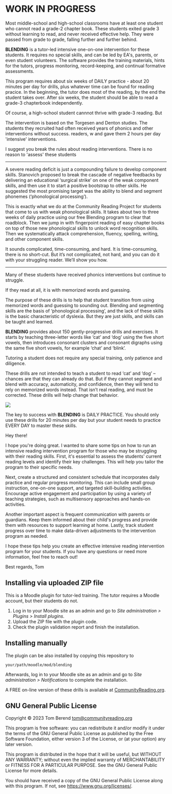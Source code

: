 # WORK IN PROGRESS #

Most middle-school and high-school classrooms have at least one student who cannot read a grade-2 chapter book.  These students exited grade 3 without learning to read, and never received effective help.  They were passed from grade to grade, falling further and further behind.

**BLENDING** is a tutor-led intensive one-on-one intervention for these students.  It requires no special skills, and can be led by EA's, parents, or even student volunteers.  The software provides the training materials, hints for the tutors, progress monitoring, record-keeping, and continual formative assessments.

This program requires about six weeks of DAILY practice - about 20 minutes per day for drills, plus whatever time can be found for reading pracice.  In the beginning, the tutor does most of the reading, by the end the student takes over.  After six weeks, the student should be able to read a grade-3 chapterbook independently.

Of course, a high-school student cannnot thrive with grade-3 reading.  But


The intervention is based on the Torgesen and  Denton studies.  The students they recruited had often received years of phonics and other interventions without success.   readers, w and gave them 2 hours per day 'intensive' interventions.

I suggest you break the rules about reading interventions.  There is no reason to 'assess' these students


---
A severe reading deficit is just a compounding failure to develop component skills. Stanovich proposed to break the cascade of negative feedbacks by delivering an educational ‘surgical strike’ on one of the weak component skills, and then use it to start a positive bootstrap to other skills. He suggested the most promising target was the ability to blend and segment phonemes (‘phonological processing’).

This is exactly what we do at the Community Reading Project for students that come to us with weak phonological skills. It takes about two to three weeks of daily practice using our free Blending program to clear that roadblock. Then we jump in with fingerpoint reading of easy chapter books on top of those new phonological skills to unlock word recognition skills. Then we systematically attack comprehension, fluency, spelling, writing, and other component skills.

It sounds complicated, time-consuming, and hard. It is time-consuming, there is no short-cut. But it’s not complicated, not hard, and you can do it with your struggling reader. We’ll show you how.


---




Many of these students have received phonics interventions but continue to struggle.

 If they read at all, it is with memorized words and guessing.

The purpose of these drills is to help that student transition from using memorized words and guessing to sounding out. Blending and segmenting skills are the basis of ‘phonological processing’, and the lack of these skills is the basic characteristic of dyslexia. But they are just skills, and skills can be taught and learned.

**BLENDING** provides about 150 gently-progressive drills and exercises.  It starts by teaching three-letter words like ‘cat’ and ‘dog’ using the five short vowels, then introduces consonant clusters and consonant digraphs using the same five short vowels, for example ‘chat’ and ‘blink’.

Tutoring a student does not require any special training, only patience and diligence.

These drills are not intended to teach a student to read ‘cat’ and ‘dog’ – chances are that they can already do that. But if they cannot segment and blend with accuracy, automaticity, and confidence, then they will tend to rely on memorized words instead. That isn’t real reading, and must be corrected. These drills will help change that behavior.

![](https://github.com/tom-berend/moodle_mod_blending/blob/main/pix/cat.jpg?raw=true)

The key to success with **BLENDING** is DAILY PRACTICE. You should only use these drills for 20 minutes per day but your student needs to practice EVERY DAY to master these skills.



Hey there!

I hope you're doing great. I wanted to share some tips on how to run an intensive reading intervention program for those who may be struggling with their reading skills. First, it's essential to assess the students' current reading levels and identify their key challenges. This will help you tailor the program to their specific needs.

Next, create a structured and consistent schedule that incorporates daily practice and regular progress monitoring. This can include small group instruction, one-on-one support, and targeted skill-building activities. Encourage active engagement and participation by using a variety of teaching strategies, such as multisensory approaches and hands-on activities.

Another important aspect is frequent communication with parents or guardians. Keep them informed about their child's progress and provide them with resources to support learning at home. Lastly, track student progress over time to make data-driven adjustments to the intervention program as needed.

I hope these tips help you create an effective intensive reading intervention program for your students. If you have any questions or need more information, feel free to reach out!

Best regards,
Tom






## Installing via uploaded ZIP file ##

This is a Moodle plugin for tutor-led training.  The tutor requires a Moodle account, but their students do not.



1. Log in to your Moodle site as an admin and go to _Site administration >
   Plugins > Install plugins_.
2. Upload the ZIP file with the plugin code.
3. Check the plugin validation report and finish the installation.

## Installing manually ##

The plugin can be also installed by copying this repository to

~~~
your/path/moodle/mod/blending
~~~

Afterwards, log in to your Moodle site as an admin and go to _Site administration >
Notifications_ to complete the installation.

A FREE on-line version of these drills is available at [CommunityReading.org](https://communityreading.org).

## GNU General Public License ##

Copyright &copy; 2023 Tom Berend  <tom@communityreading.org>

This program is free software: you can redistribute it and/or modify it under
the terms of the GNU General Public License as published by the Free Software
Foundation, either version 3 of the License, or (at your option) any later
version.

This program is distributed in the hope that it will be useful, but WITHOUT ANY
WARRANTY; without even the implied warranty of MERCHANTABILITY or FITNESS FOR A
PARTICULAR PURPOSE.  See the GNU General Public License for more details.

You should have received a copy of the GNU General Public License along with
this program.  If not, see <https://www.gnu.org/licenses/>.
